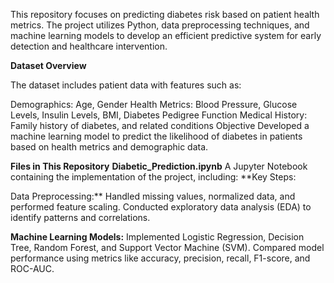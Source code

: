 This repository focuses on predicting diabetes risk based on patient health metrics. The project utilizes Python, data preprocessing techniques, and machine learning models to develop an efficient predictive system for early detection and healthcare intervention.

**Dataset Overview**

The dataset includes patient data with features such as:

Demographics: Age, Gender
Health Metrics: Blood Pressure, Glucose Levels, Insulin Levels, BMI, Diabetes Pedigree Function
Medical History: Family history of diabetes, and related conditions
Objective
Developed a machine learning model to predict the likelihood of diabetes in patients based on health metrics and demographic data.

**Files in This Repository**
**Diabetic_Prediction.ipynb**
A Jupyter Notebook containing the implementation of the project, including:
**Key Steps:

Data Preprocessing:**
Handled missing values, normalized data, and performed feature scaling.
Conducted exploratory data analysis (EDA) to identify patterns and correlations.

**Machine Learning Models:**
Implemented Logistic Regression, Decision Tree, Random Forest, and Support Vector Machine (SVM).
Compared model performance using metrics like accuracy, precision, recall, F1-score, and ROC-AUC.

